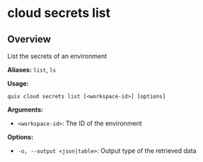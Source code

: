 # cloud secrets list

## Overview

List the secrets of an environment

**Aliases:** `list`, `ls`

**Usage:**

```
quix cloud secrets list [<workspace-id>] [options]
```

**Arguments:**

- `<workspace-id>`: The ID of the environment

**Options:**

- `-o, --output <json|table>`: Output type of the retrieved data

